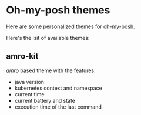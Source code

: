 # Oh-my-posh themes

Here are some personalized themes for [oh-my-posh](https://ohmyposh.dev/). 

Here's the lsit of available themes:

## amro-kit
*amro* based theme with the features:
- java version
- kubernetes context and namespace
- current time
- current battery and state
- execution time of the last command


